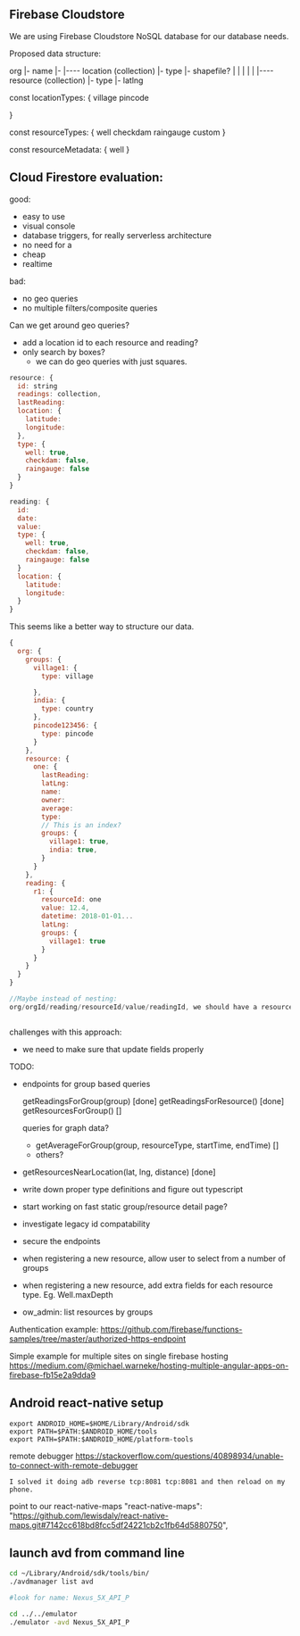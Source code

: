 



## Firebase Cloudstore

We are using Firebase Cloudstore NoSQL database for our database needs.

Proposed data structure:


org
  |- name
  |-
  |---- location (collection)
         |- type
         |- shapefile?
  |
  |
  |
  |
  |
  |---- resource (collection)
          |- type
          |- latlng



const locationTypes: {
  village
  pincode

}

const resourceTypes: {
  well
  checkdam
  raingauge
  custom
}


const resourceMetadata: {
  well
}




## Cloud Firestore evaluation:


good:
- easy to use
- visual console
- database triggers, for really serverless architecture
- no need for a
- cheap
- realtime


bad:
- no geo queries
- no multiple filters/composite queries



Can we get around geo queries?
- add a location id to each resource and reading?
- only search by boxes?
  - we can do geo queries with just squares.


```js
resource: {
  id: string
  readings: collection,
  lastReading:
  location: {
    latitude:
    longitude:
  },
  type: {
    well: true,
    checkdam: false,
    raingauge: false
  }
}

reading: {
  id:
  date:
  value:
  type: {
    well: true,
    checkdam: false,
    raingauge: false
  }
  location: {
    latitude:
    longitude:
  }
}

```


This seems like a better way to structure our data.
```js
{
  org: {
    groups: {
      village1: {
        type: village

      },
      india: {
        type: country
      },
      pincode123456: {
        type: pincode
      }
    },
    resource: {
      one: {
        lastReading:
        latLng:
        name:
        owner:
        average:
        type:
        // This is an index?
        groups: {
          village1: true,
          india: true,
        }
      }
    },
    reading: {
      r1: {
        resourceId: one
        value: 12.4,
        datetime: 2018-01-01...
        latLng:
        groups: {
          village1: true
        }
      }
    }
  }
}

//Maybe instead of nesting:
org/orgId/reading/resourceId/value/readingId, we should have a resourceId field on reading...



```

challenges with this approach:

- we need to make sure that update fields properly




TODO: 

- endpoints for group based queries
  
  getReadingsForGroup(group) [done]
  getReadingsForResource() [done]
  getResourcesForGroup() []

  queries for graph data?
  - getAverageForGroup(group, resourceType, startTime, endTime) []
  - others?


- getResourcesNearLocation(lat, lng, distance) [done]

- write down proper type definitions and figure out typescript
- start working on fast static group/resource detail page?
- investigate legacy id compatability


- secure the endpoints
- when registering a new resource, allow user to select from a number of groups
- when registering a new resource, add extra fields for each resource type. Eg. Well.maxDepth
- ow_admin: list resources by groups


Authentication example:
https://github.com/firebase/functions-samples/tree/master/authorized-https-endpoint

Simple example for multiple sites on single firebase hosting
https://medium.com/@michael.warneke/hosting-multiple-angular-apps-on-firebase-fb15e2a9dda9




## Android react-native setup

```
export ANDROID_HOME=$HOME/Library/Android/sdk
export PATH=$PATH:$ANDROID_HOME/tools
export PATH=$PATH:$ANDROID_HOME/platform-tools
```

remote debugger
https://stackoverflow.com/questions/40898934/unable-to-connect-with-remote-debugger



`I solved it doing adb reverse tcp:8081 tcp:8081 and then reload on my phone.`



point to our react-native-maps
"react-native-maps": "https://github.com/lewisdaly/react-native-maps.git#7142cc618bd8fcc5df24221cb2c1fb64d5880750",


## launch avd from command line

```bash
cd ~/Library/Android/sdk/tools/bin/
./avdmanager list avd

#look for name: Nexus_5X_API_P

cd ../../emulator
./emulator -avd Nexus_5X_API_P

```